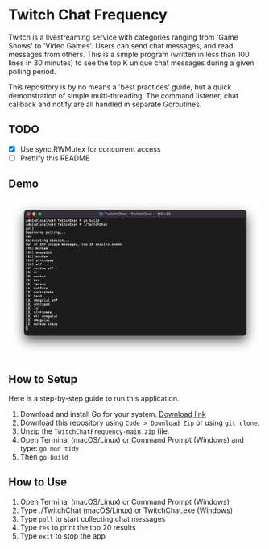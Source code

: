 # Twitch Chat Frequency
Twitch is a livestreaming service with categories ranging from 'Game Shows' to 'Video Games'. Users can send chat messages, and read messages from others. This is a simple program (written in less than 100 lines in 30 minutes) to see the top K unique chat messages during a given polling period.

This repository is by no means a 'best practices' guide, but a quick demonstration of simple multi-threading. The command listener, chat callback and notify are all handled in separate Goroutines.

## TODO
- [x] Use sync.RWMutex for concurrent access
- [ ] Prettify this README

## Demo
![Demo Run](assets/demo.png)

## How to Setup
Here is a step-by-step guide to run this application.

1. Download and install Go for your system. [Download link](https://go.dev/dl/)
2. Download this repository using `Code > Download Zip` or using `git clone`.
3. Unzip the `TwitchChatFrequency-main.zip` file.
4. Open Terminal (macOS/Linux) or Command Prompt (Windows) and type: `go mod tidy`
5. Then `go build`

## How to Use
1. Open Terminal (macOS/Linux) or Command Prompt (Windows)
2. Type ./TwitchChat (macOS/Linux) or TwitchChat.exe (Windows)
3. Type `poll` to start collecting chat messages
4. Type `res` to print the top 20 results
5. Type `exit` to stop the app